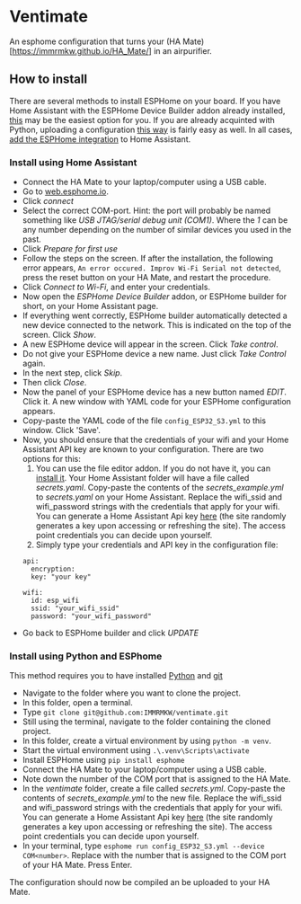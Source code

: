 # Ventimate
An esphome configuration that turns your (HA Mate)[https://immrmkw.github.io/HA_Mate/] in an airpurifier.

## How to install
There are several methods to install ESPHome on your board. If you have Home Assistant with the ESPHome Device Builder addon already installed, [this](#install-using-home-assistant) may be the easiest option for you. If you are already acquinted with Python, uploading a configuration [this way](#install-using-python-and-esphome) is fairly easy as well. In all cases, [add the ESPHome integration](https://www.home-assistant.io/integrations/esphome/) to Home Assistant.
### Install using Home Assistant
- Connect the HA Mate to your laptop/computer using a USB cable.
- Go to [web.esphome.io](https://web.esphome.io/).
- Click *connect*
- Select the correct COM-port. Hint: the port will probably be named something like *USB JTAG/serial debug unit (COM1)*. Where the *1* can be any number depending on the number of similar devices you used in the past.
- Click *Prepare for first use*
- Follow the steps on the screen. If after the installation, the following error appears, `An error occured. Improv Wi-Fi Serial not detected`, press the reset button on your HA Mate, and restart the procedure.
- Click *Connect to Wi-Fi*, and enter your credentials.
- Now open the *ESPHome Device Builder* addon, or ESPHome builder for short, on your Home Assistant page.
- If everything went correctly, ESPHome builder automatically detected a new device connected to the network. This is indicated on the top of the screen. Click *Show*.
- A new ESPHome device will appear in the screen. Click *Take control*.
- Do not give your ESPHome device a new name. Just click *Take Control* again.
- In the next step, click *Skip*.
- Then click *Close*.
- Now the panel of your ESPHome device has a new button named *EDIT*. Click it. A new window with YAML code for your ESPHome configuration appears.
- Copy-paste the YAML code of the file `config_ESP32_S3.yml` to this window. Click 'Save'.
- Now, you should ensure that the credentials of your wifi and your Home Assistant API key are known to your configuration. There are two options for this:
    1. You can use the file editor addon. If you do not have it, you can [install it](https://www.home-assistant.io/common-tasks/os/#:~:text=To%20install%20and%20use%20the%20File%20Editor%20in%20Home%20Assistant,files%20within%20your%20%2Fconfig%20directory.). Your Home Assistant folder will have a file called *secrets.yaml*. Copy-paste the contents of the *secrets_example.yml* to *secrets.yaml* on your Home Assistant. Replace the wifi_ssid and wifi_password strings with the credentials that apply for your wifi. You can generate a Home Assistant Api key [here](https://esphome.io/components/api.html) (the site randomly generates a key upon accessing or refreshing the site). The access point credentials you can decide upon yourself.
    2. Simply type your credentials and API key in the configuration file:
    ```
    api:
      encryption:
      key: "your key"

    wifi:
      id: esp_wifi
      ssid: "your_wifi_ssid"
      password: "your_wifi_password"
    ```
- Go back to ESPHome builder and click *UPDATE*


### Install using Python and ESPhome
This method requires you to have installed [Python](https://www.python.org/downloads/) and [git](https://git-scm.com/downloads)
- Navigate to the folder where you want to clone the project.
- In this folder, open a terminal.
- Type `git clone git@github.com:IMMRMKW/ventimate.git`
- Still using the terminal, navigate to the folder containing the cloned project.
- In this folder, create a virtual environment by using `python -m venv`.
- Start the virtual environment using `.\.venv\Scripts\activate`
- Install ESPHome using `pip install esphome`
- Connect the HA Mate to your laptop/computer using a USB cable.
- Note down the number of the COM port that is assigned to the HA Mate.
- In the *ventimate* folder, create a file called *secrets.yml*. Copy-paste the contents of *secrets_example.yml* to the new file. Replace the wifi_ssid and wifi_password strings with the credentials that apply for your wifi. You can generate a Home Assistant Api key [here](https://esphome.io/components/api.html) (the site randomly generates a key upon accessing or refreshing the site). The access point credentials you can decide upon yourself.
- In your terminal, type `esphome run config_ESP32_S3.yml --device COM<number>`. Replace <number> with the number that is assigned to the COM port of your HA Mate. Press Enter.

The configuration should now be compiled an be uploaded to your HA Mate.